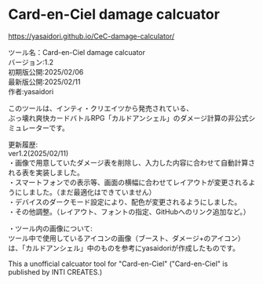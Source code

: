 # Card-en-Ciel damage calcuator

https://yasaidori.github.io/CeC-damage-calculator/

ツール名：Card-en-Ciel damage calcuator\
バージョン:1.2\
初期版公開:2025/02/06\
最新版公開:2025/02/11\
作者:yasaidori

このツールは、インティ・クリエイツから発売されている、\
ぶっ壊れ爽快カードバトルRPG「カルドアンシェル」のダメージ計算の非公式シミュレーターです。

更新履歴:\
ver1.2(2025/02/11)\
・画像で用意していたダメージ表を削除し、入力した内容に合わせて自動計算される表を実装しました。\
・スマートフォンでの表示等、画面の横幅に合わせてレイアウトが変更されるようにしました。（まだ最適化はできていません）\
・デバイスのダークモード設定により、配色が変更されるようにしました。\
・その他調整。（レイアウト、フォントの指定、GitHubへのリンク追加など。）

・ツール内の画像について:\
ツール中で使用しているアイコンの画像（ブースト、ダメージ+のアイコン）は、「カルドアンシェル」中のものを参考にyasaidoriが作成したものです。

This a unofficial calcuator tool for "Card-en-Ciel" ("Card-en-Ciel" is published by INTI CREATES.)
